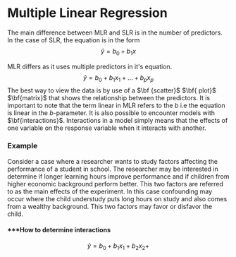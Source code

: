 # Multiple Linear Regression
The main difference between MLR and SLR is in the number of predictors. In the case of SLR, the equation is in the form
$$\hat{y} = b_0 + b_1x $$


MLR differs as it uses multiple predictors in it's equation.
$$\hat{y} = b_0 + b_1x_1 + \dots + b_px_p$$
The best way to view the data is by use of a $\bf {scatter}$ $\bf{ plot}$ $\bf{matrix}$ that shows the relationship between the predictors.
It is important to note that the term linear in MLR refers to the $b$ i.e the equation is linear in the $b$-parameter.
It is also possible to encounter models with $\bf{interactions}$. Interactions in a model simply means that the effects of one variable on the response variable when it interacts with another.
### Example
Consider a case where a researcher wants to study factors affecting the performance of a student in school. The researcher may be interested in determine if longer learning hours improve performance and if children from higher economic background perform better. This two factors are referred to as the main effects of the experiment. In this case confounding may occur where the child understudy puts long hours on study and also comes from a wealthy background. This two factors may favor or disfavor the child.
#### ***How to determine interactions

$$ \hat{y} =b_0 + b_1x_1+b_2x_2 +$$
<!--stackedit_data:
eyJoaXN0b3J5IjpbNDIzMTgzNzQ4LC01MTYzMzAxMjFdfQ==
-->